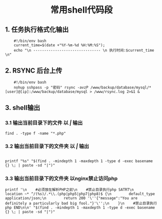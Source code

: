 # <center>常用shell代码段</center>

## 1. 任务执行格式化输出
```shell
    #!/bin/env bash
    current_time=$(date +"%Y-%m-%d %H:%M:%S"); 
    echo "\n ------------------------------- \n 执行时间:$current_time \n"
```

## 2. RSYNC 后台上传
```shell
    #!/bin/env bash
    nohup sshpass -p "密码" rsync -avzP /www/backup/database/mysql/* [user]@[ip]:/www/backup/database/mysql > /www/rsync.log 2>&1 &
```

## 3. shell输出
### 3.1 输出当前目录下的文件 以 *|* 输出
```shell
find . -type f -name "*.php"
```
### 3.2 输出当前目录下的文件夹 以 *|* 输出
```shell

printf "%s" "$(find . -mindepth 1 -maxdepth 1 -type d -exec basename {} \; | paste -sd "|")"
```
### 3.3 输出当前目录下的文件夹 以nginx禁止访问php
```shell
printf '\n    #必须放在解析PHP之前\n    #禁止目录执行php SATRT\n    location ~* ^/(%s)/.*\\.(php|php5|php7|php8)$ {\n        default_type application/json;\n        return 200 '\''{"message":"You are definitely a particularly bad big fool."}'\'';\n    }\n    #禁止目录执行php END\n\n' "$(find . -mindepth 1 -maxdepth 1 -type d -exec basename {} \; | paste -sd "|")"
```

